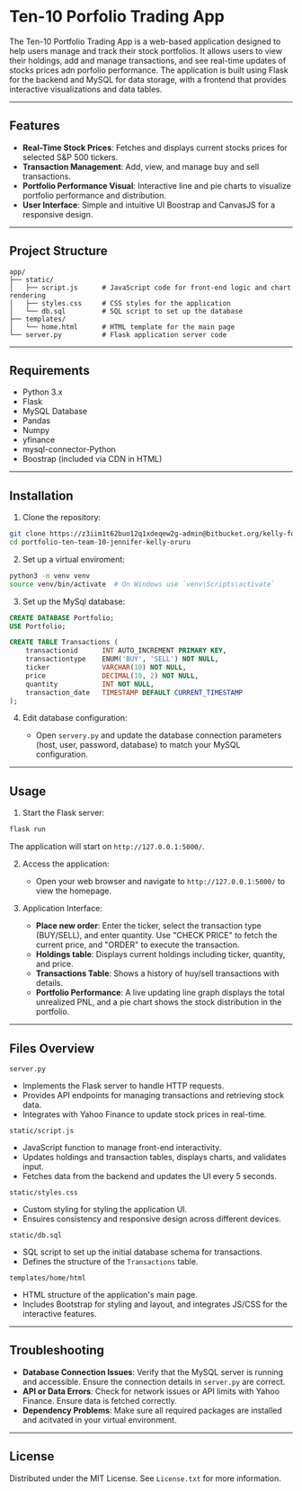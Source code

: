 # Ten-10 Porfolio Trading App

The Ten-10 Portfolio Trading App is a web-based application designed to help users manage and track their stock portfolios. It allows users to view their holdings, add and manage transactions, and see real-time updates of stocks prices adn porfolio performance. The application is built using Flask for the backend and MySQL for data storage, with a frontend that provides interactive visualizations and data tables.

---

## Features

* **Real-Time Stock Prices**: Fetches and displays current stocks prices for selected S&P 500 tickers.
* **Transaction Management**: Add, view, and manage buy and sell transactions.
* **Portfolio Performance Visual**: Interactive line and pie charts to visualize portfolio performance and distribution.
* **User Interface**: Simple and intuitive UI Boostrap and CanvasJS for a responsive design.

---

## Project Structure

```plaintext
app/
├── static/
│   ├── script.js      # JavaScript code for front-end logic and chart rendering
│   ├── styles.css     # CSS styles for the application
│   └── db.sql         # SQL script to set up the database
├── templates/
│   └── home.html      # HTML template for the main page
└── server.py          # Flask application server code
```
---

## Requirements

* Python 3.x
* Flask
* MySQL Database
* Pandas
* Numpy
* yfinance
* mysql-connector-Python
* Boostrap (included via CDN in HTML)

---

## Installation

1. Clone the repository:

```bash
git clone https://z3iim1t62buo12q1xdeqew2g-admin@bitbucket.org/kelly-foundations-coursework/portfolio-ten-team-10-jennifer-kelly-oruru.git
cd portfolio-ten-team-10-jennifer-kelly-oruru
```

2. Set up a virtual enviroment:

```bash
python3 -m venv venv
source venv/bin/activate  # On Windows use `venv\Scripts\activate`
```
3. Set up the MySql database:

```sql
CREATE DATABASE Portfolio;
USE Portfolio;

CREATE TABLE Transactions (
    transactionid      INT AUTO_INCREMENT PRIMARY KEY,
    transactiontype    ENUM('BUY', 'SELL') NOT NULL,
    ticker             VARCHAR(10) NOT NULL,
    price              DECIMAL(10, 2) NOT NULL,
    quantity           INT NOT NULL,
    transaction_date   TIMESTAMP DEFAULT CURRENT_TIMESTAMP
);
```
4. Edit database configuration:

    * Open `servery.py` and update the database connection parameters (host, user, password, database) to match your MySQL configuration.

---

## Usage

1. Start the Flask server:

```bash
flask run
```
The application will start on `http://127.0.0.1:5000/`.

2. Access the application:

    * Open your web browser and navigate to `http://127.0.0.1:5000/` to view the homepage.

3. Application Interface:
    
    * **Place new order**: Enter the ticker, select the transaction type (BUY/SELL), and enter quantity. Use "CHECK PRICE" to fetch the current price, and "ORDER" to execute the transaction.
    * **Holdings table**: Displays current holdings including ticker, quantity, and price.
    * **Transactions Table**: Shows a history of huy/sell transactions with details.
    * **Portfolio Performance**: A live updating line graph displays the total unrealized PNL, and a pie chart shows the stock distribution in the portfolio.

---

## Files Overview

`server.py`

* Implements the Flask server to handle HTTP requests.
* Provides API endpoints for managing transactions and retrieving stock data.
* Integrates with Yahoo Finance to update stock prices in real-time.

`static/script.js`

* JavaScript function to manage front-end interactivity.
* Updates holdings and transaction tables, displays charts, and validates input.
* Fetches data from the backend and updates the UI every 5 seconds.

`static/styles.css`

* Custom styling for styling the application UI.
* Ensuires consistency and responsive design across different devices.

`static/db.sql`

* SQL script to set up the initial database schema for transactions.
* Defines the structure of the `Transactions` table.

`templates/home/html`

* HTML structure of the application's main page.
* Includes Bootstrap for styling and layout, and integrates JS/CSS for the interactive features.

---

## Troubleshooting

* **Database Connection Issues**: Verify that the MySQL server is running and accessible. Ensure the connection details in `server.py` are correct.
* **API or Data Errors**: Check for network issues or API limits with Yahoo Finance. Ensure data is fetched correctly.
* **Dependency Problems**: Make sure all required packages are installed and acitvated in your virtual environment.

---

## License

Distributed under the MIT License. See `License.txt` for more information.

